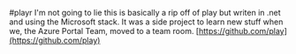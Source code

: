 #playr
I'm not going to lie this is basically a rip off of play but writen in .net and using the Microsoft stack. It was a side project to learn new stuff when we, the Azure Portal Team, moved to a team room. [https://github.com/play](https://github.com/play)